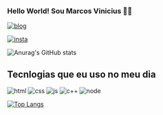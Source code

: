 ### Hello World! Sou Marcos Vinicius 👋🤙

[![blog](https://img.shields.io/website-up-down-green-red/http/cv.lbesson.qc.to.svg)](https://mksdev.com)

[![insta](https://img.shields.io/badge/Instagram-E4405F?style=for-the-badge&logo=instagram&logoColor=white)](https://www.instagram.com/mksvwtt)

![Anurag's GitHub stats](https://github-readme-stats.vercel.app/api?username=mksxxx&show_icons=true&theme=dracula)

## Tecnlogias que eu uso no meu dia

![html](https://img.shields.io/badge/HTML5-E34F26?style=for-the-badge&logo=html5&logoColor=white)
![css](https://img.shields.io/badge/CSS3-1572B6?style=for-the-badge&logo=css3&logoColor=white)
![js](https://img.shields.io/badge/JavaScript-323330?style=for-the-badge&logo=javascript&logoColor=F7DF1E)
![c++](https://img.shields.io/badge/C%2B%2B-00599C?style=for-the-badge&logo=c%2B%2B&logoColor=white)
![node](https://img.shields.io/badge/Node.js-43853D?style=for-the-badge&logo=node.js&logoColor=white)

[![Top Langs](https://github-readme-stats.vercel.app/api/top-langs/?username=mksxxx)](https://github.com/anuraghazra/github-readme-stats)
